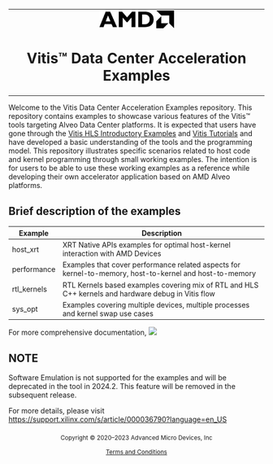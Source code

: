 <table width="100%">
 <tr width="100%">
    <td align="center"><img src="https://raw.githubusercontent.com/Xilinx/Image-Collateral/main/xilinx-logo.png" width="30%"/><h1>Vitis™ Data Center Acceleration Examples</h1>
    </td>
 </tr>
</table>

Welcome to the Vitis Data Center Acceleration Examples repository. This repository contains examples to showcase various features of the Vitis™ tools targeting Alveo Data Center platforms. It is expected that users have gone through the [Vitis HLS Introductory Examples](https://github.com/Xilinx/Vitis-HLS-Introductory-Examples) and [Vitis Tutorials](https://github.com/Xilinx/Vitis-Tutorials) and have developed a basic understanding of the tools and the programming model. This repository illustrates specific scenarios related to host code and kernel programming through small working examples. The intention is for users to be able to use these working examples as a reference while developing their own accelerator application based on AMD Alveo platforms. 

## Brief description of the examples
| Example | Description |
|-|-|
| host_xrt | XRT Native APIs examples for optimal host-kernel interaction with AMD Devices |
| performance |Examples that cover performance related aspects for kernel-to-memory, host-to-kernel and host-to-memory |
| rtl_kernels |RTL Kernels based examples covering mix of RTL and HLS C++ kernels and hardware debug in Vitis flow |
| sys_opt | Examples covering multiple devices, multiple processes and kernel swap use cases |

For more comprehensive documentation, <a href="http://xilinx.github.io/Vitis_Accel_Examples/"><img src="https://img.shields.io/badge/click-here-green?style=plastic&logo=appveyor"/></a>

## NOTE
Software Emulation is not supported for the examples and will be deprecated in the tool in 2024.2. This feature will be removed in the subsequent release.

For more details, please visit https://support.xilinx.com/s/article/000036790?language=en_US

<p class="sphinxhide" align="center"><sub>Copyright © 2020–2023 Advanced Micro Devices, Inc</sub></p>

<p class="sphinxhide" align="center"><sup><a href="https://www.amd.com/en/corporate/copyright">Terms and Conditions</a></sup></p>

